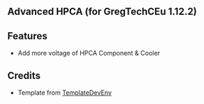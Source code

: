 ## Advanced HPCA (for GregTechCEu 1.12.2)

## Features
- Add more voltage of HPCA Component & Cooler

## Credits
- Template from [TemplateDevEnv](https://github.com/CleanroomMC/TemplateDevEnv)
